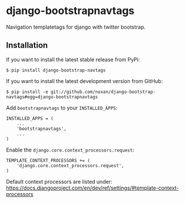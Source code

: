# django-bootstrapnavtags

Navigation templatetags for django with twitter bootstrap.

## Installation

If you want to install the latest stable release from PyPi:

    $ pip install django-bootstrap-navtags

If you want to install the latest development version from GitHub:

    $ pip install -e git://github.com/noxan/django-bootstrap-navtags#egg=django-bootstrapnavtags

Add `bootstrapnavtags` to your `INSTALLED_APPS`:

    INSTALLED_APPS = (
        ...
        'bootstrapnavtags',
        ...
    )

Enable the `django.core.context_processors.request`:

    TEMPLATE_CONTEXT_PROCESSORS += (
        'django.core.context_processors.request',
    )

Default context processors are listed under: https://docs.djangoproject.com/en/dev/ref/settings/#template-context-processors
